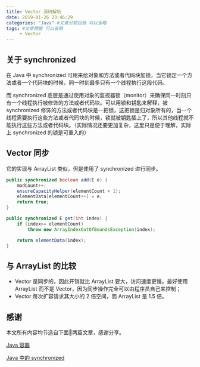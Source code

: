 ```yaml
---
title: Vector 源码解析
date: 2019-01-26 23:46:29
categories: "Java" #文章分類目錄 可以省略
tags: #文章標籤 可以省略
     - Vector
---
```

## 关于 synchronized

在 Java 中 synchronized 可用来给对象和方法或者代码块加锁，当它锁定一个方法或者一个代码块的时候，同一时刻最多只有一个线程执行这段代码。

而 synchronized 底层是通过使用对象的监视器锁（monitor）来确保同一时刻只有一个线程执行被修饰的方法或者代码块。可以用锁和钥匙来解释，被 synchronized 修饰的方法或者代码块是一把锁，这把锁是归对象所有的，当一个线程需要执行这些方法或者代码块的时候，锁就被钥匙插上了，所以其他线程就不能执行这些方法或者代码块。（实际情况还要更加复杂，这里只是便于理解，实际上 synchronized 的锁是可重入的）

## Vector 同步
它的实现与 ArrayList 类似，但是使用了 synchronized 进行同步。

``` java
public synchronized boolean add(E e) {
    modCount++;
    ensureCapacityHelper(elementCount + 1);
    elementData[elementCount++] = e;
    return true;
}
```
``` java
public synchronized E get(int index) {
    if (index>= elementCount)
        throw new ArrayIndexOutOfBoundsException(index);

    return elementData(index);
}
```
## 与 ArrayList 的比较
- Vector 是同步的，因此开销就比 ArrayList 要大，访问速度更慢。最好使用 ArrayList 而不是 Vector，因为同步操作完全可以由程序员自己来控制；
- Vector 每次扩容请求其大小的 2 倍空间，而 ArrayList 是 1.5 倍。

## 感谢

本文所有内容均节选自下面两篇文章，感谢分享。

[Java 容器](https://github.com/CyC2018/CS-Notes/blob/master/docs/notes/Java%20%E5%AE%B9%E5%99%A8.md#vector)

[Java 中的 synchronized](https://blog.csdn.net/a158123/article/details/78607964)